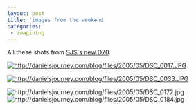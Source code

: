 ```yaml
---
layout: post
title: 'images from the weekend'
categories:
 - imagining
---
```


All these shots from <a href="http://www.sarahjanesemrad.com/blog/000499.html">SJS's new D70</a>.



<a href="http://www.sarahjanesemrad.com/blog/000500.html"><img src="http://danielsjourney.com/blog/files/2005/05/DSC_0017.JPG" alt="http://danielsjourney.com/blog/files/2005/05/DSC_0017.JPG" title="http://danielsjourney.com/blog/files/2005/05/DSC_0017.JPG" /></a>



<a href="http://blog.kevintodora.com/"><img src="http://danielsjourney.com/blog/files/2005/05/DSC_0033.JPG" alt="http://danielsjourney.com/blog/files/2005/05/DSC_0033.JPG" title="http://danielsjourney.com/blog/files/2005/05/DSC_0033.JPG" /></a>



<img src="http://danielsjourney.com/blog/files/2005/05/DSC_0172.jpg" alt="http://danielsjourney.com/blog/files/2005/05/DSC_0172.jpg" title="http://danielsjourney.com/blog/files/2005/05/DSC_0172.jpg" />



<img src="http://danielsjourney.com/blog/files/2005/05/DSC_0184.jpg" alt="http://danielsjourney.com/blog/files/2005/05/DSC_0184.jpg" title="http://danielsjourney.com/blog/files/2005/05/DSC_0184.jpg" />